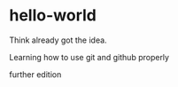 # hello-world
Think already got the idea.

Learning how to use git and github properly

further edition
